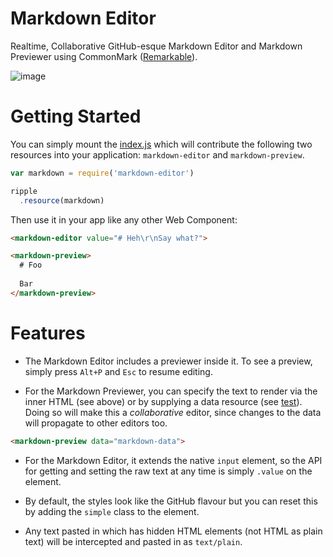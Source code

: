 # Markdown Editor

Realtime, Collaborative GitHub-esque Markdown Editor and Markdown Previewer using CommonMark ([Remarkable](https://github.com/jonschlinkert/remarkable)).

![image](https://cloud.githubusercontent.com/assets/2184177/9157699/5e864e0c-3eff-11e5-9b65-86ef3bcac02c.png)

# Getting Started

You can simply mount the [index.js](https://github.com/pemrouz/markdown-editor/blob/master/index.js) which will contribute the following two resources into your application: `markdown-editor` and `markdown-preview`.

```js
var markdown = require('markdown-editor')

ripple
  .resource(markdown)
```

Then use it in your app like any other Web Component:

```html
<markdown-editor value="# Heh\r\nSay what?">
```

```html
<markdown-preview>
  # Foo
  
  Bar
</markdown-preview>
```

# Features

* The Markdown Editor includes a previewer inside it. To see a preview, simply press `Alt+P` and `Esc` to resume editing.

* For the Markdown Previewer, you can specify the text to render via the inner HTML (see above) or by supplying a data resource (see [test](https://github.com/pemrouz/markdown-editor/blob/master/test/views/index.jade)). Doing so will make this a _collaborative_ editor, since changes to the data will propagate to other editors too.

```html
<markdown-preview data="markdown-data">
```
* For the Markdown Editor, it extends the native `input` element, so the API for getting and setting the raw text at any time is simply `.value` on the element.

* By default, the styles look like the GitHub flavour but you can reset this by adding the `simple` class to the element.

* Any text pasted in which has hidden HTML elements (not HTML as plain text) will be intercepted and pasted in as `text/plain`. 

